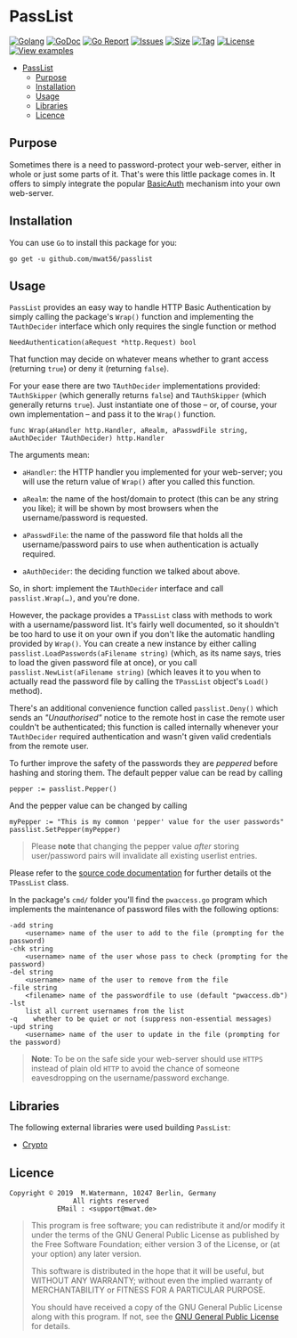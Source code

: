 # PassList

[![Golang](https://img.shields.io/badge/Language-Go-green.svg)](https://golang.org)
[![GoDoc](https://godoc.org/github.com/mwat56/passlist?status.svg)](https://godoc.org/github.com/mwat56/passlist)
[![Go Report](https://goreportcard.com/badge/github.com/mwat56/passlist)](https://goreportcard.com/report/github.com/mwat56/passlist)
[![Issues](https://img.shields.io/github/issues/mwat56/passlist.svg)](https://github.com/mwat56/passlist/issues?q=is%3Aopen+is%3Aissue)
[![Size](https://img.shields.io/github/repo-size/mwat56/passlist.svg)](https://github.com/mwat56/passlist/)
[![Tag](https://img.shields.io/github/tag/mwat56/passlist.svg)](https://github.com/mwat56/passlist/tags)
[![License](https://img.shields.io/github/license/mwat56/passlist.svg)](https://github.com/mwat56/passlist/blob/master/LICENSE)
[![View examples](https://img.shields.io/badge/learn%20by-examples-0077b3.svg)](https://github.com/mwat56/passlist/blob/master/_demo/pwaccess.go)

- [PassList](#passlist)
	- [Purpose](#purpose)
	- [Installation](#installation)
	- [Usage](#usage)
	- [Libraries](#libraries)
	- [Licence](#licence)

## Purpose

Sometimes there is a need to password-protect your web-server, either in whole or just some parts of it.
That's were this little package comes in.
It offers to simply integrate the popular [BasicAuth](https://en.wikipedia.org/wiki/Basic_access_authentication) mechanism into your own web-server.

## Installation

You can use `Go` to install this package for you:

    go get -u github.com/mwat56/passlist

## Usage

`PassList` provides an easy way to handle HTTP Basic Authentication by simply calling the package's `Wrap()` function and implementing the `TAuthDecider` interface which only requires the single function or method

    NeedAuthentication(aRequest *http.Request) bool

That function may decide on whatever means whether to grant access (returning `true`) or deny it (returning `false`).

For your ease there are two `TAuthDecider` implementations provided: `TAuthSkipper` (which generally returns `false`) and `TAuthSkipper` (which generally returns `true`).
Just instantiate one of those – or, of course, your own implementation – and pass it to the `Wrap()` function.

    func Wrap(aHandler http.Handler, aRealm, aPasswdFile string, aAuthDecider TAuthDecider) http.Handler

The arguments mean:

* `aHandler`: the HTTP handler you implemented for your web-server; you will use the return value of `Wrap()` after you called this function.

* `aRealm`: the name of the host/domain to protect (this can be any string you like); it will be shown by most browsers when the username/password is requested.

* `aPasswdFile`: the name of the password file that holds all the username/password pairs to use when authentication is actually required.

* `aAuthDecider`: the deciding function we talked about above.

So, in short: implement the `TAuthDecider` interface and call `passlist.Wrap(…)`, and you're done.

However, the package provides a `TPassList` class with methods to work with a username/password list.
It's fairly well documented, so it shouldn't be too hard to use it on your own if you don't like the automatic handling provided by `Wrap()`.
You can create a new instance by either calling `passlist.LoadPasswords(aFilename string)` (which, as its name says, tries to load the given password file at once), or you call `passlist.NewList(aFilename string)` (which leaves it to you when to actually read the password file by calling the `TPassList` object's `Load()` method).

There's an additional convenience function called `passlist.Deny()` which sends an _"Unauthorised"_ notice to the remote host in case the remote user couldn't be authenticated; this function is called internally whenever your `TAuthDecider` required authentication and wasn't given valid credentials from the remote user.

To further improve the safety of the passwords they are _peppered_ before hashing and storing them.
The default pepper value can be read by calling

	pepper := passlist.Pepper()

And the pepper value can be changed by calling

	myPepper := "This is my common 'pepper' value for the user passwords"
	passlist.SetPepper(myPepper)

> Please **note** that changing the pepper value _after_ storing user/password pairs will invalidate all existing userlist entries.

Please refer to the [source code documentation](https://godoc.org/github.com/mwat56/passlist#TPassList) for further details ot the `TPassList` class.

In the package's `cmd/` folder you'll find the `pwaccess.go` program which implements the maintenance of password files with the following options:

    -add string
        <username> name of the user to add to the file (prompting for the password)
    -chk string
        <username> name of the user whose pass to check (prompting for the password)
    -del string
        <username> name of the user to remove from the file
    -file string
        <filename> name of the passwordfile to use (default "pwaccess.db")
    -lst
        list all current usernames from the list
    -q    whether to be quiet or not (suppress non-essential messages)
    -upd string
        <username> name of the user to update in the file (prompting for the password)

> **Note**: To be on the safe side your web-server should use `HTTPS` instead of plain old `HTTP` to avoid the chance of someone eavesdropping on the username/password exchange.

## Libraries

The following external libraries were used building `PassList`:

* [Crypto](https://godoc.org/golang.org/x/crypto)

## Licence

    Copyright © 2019  M.Watermann, 10247 Berlin, Germany
                    All rights reserved
                EMail : <support@mwat.de>

> This program is free software; you can redistribute it and/or modify it under the terms of the GNU General Public License as published by the Free Software Foundation; either version 3 of the License, or (at your option) any later version.
>
> This software is distributed in the hope that it will be useful, but WITHOUT ANY WARRANTY; without even the implied warranty of MERCHANTABILITY or FITNESS FOR A PARTICULAR PURPOSE.
>
> You should have received a copy of the GNU General Public License along with this program.  If not, see the [GNU General Public License](http://www.gnu.org/licenses/gpl.html) for details.
